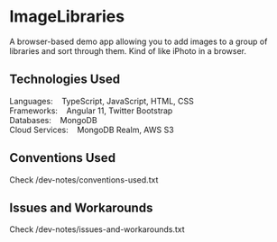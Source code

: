 # ImageLibraries

A browser-based demo app allowing you to add images to a group of libraries and sort 
through them. Kind of like iPhoto in a browser.

## Technologies Used

Languages: &nbsp;&nbsp; TypeScript, JavaScript, HTML, CSS  
Frameworks:  &nbsp;&nbsp; Angular 11, Twitter Bootstrap  
Databases: &nbsp;&nbsp;  MongoDB  
Cloud Services: &nbsp;&nbsp;  MongoDB Realm, AWS S3

## Conventions Used

Check /dev-notes/conventions-used.txt


## Issues and Workarounds

Check /dev-notes/issues-and-workarounds.txt
